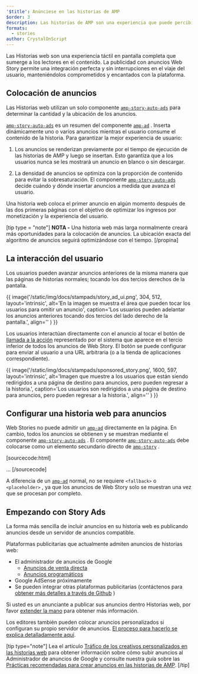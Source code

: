 ```yaml
---
'$title': Anúnciese en las historias de AMP
$order: 3
description: Las historias de AMP son una experiencia que puede percibirse en pantalla completa y permite introducir a los lectores en el contenido. Publicitarse mediante anuncios en las historias de AMP permite una integración perfecta y sin interrupciones ...
formats:
  - stories
author: CrystalOnScript
---
```


Las Historias web son una experiencia táctil en pantalla completa que sumerge a los lectores en el contenido. La publicidad con anuncios Web Story permite una integración perfecta y sin interrupciones en el viaje del usuario, manteniéndolos comprometidos y encantados con la plataforma.

## Colocación de anuncios

Las Historias web utilizan un solo componente [`amp-story-auto-ads`](../../../documentation/components/reference/amp-story-auto-ads.md) para determinar la cantidad y la ubicación de los anuncios.

[`amp-story-auto-ads`](../../../documentation/components/reference/amp-story-auto-ads.md) es un resumen del componente [`amp-ad`](../../../documentation/components/reference/amp-ad.md) . Inserta dinámicamente uno o varios anuncios mientras el usuario consume el contenido de la historia. Para garantizar la mejor experiencia de usuario:

1. Los anuncios se renderizan previamente por el tiempo de ejecución de las historias de AMP y luego se insertan. Esto garantiza que a los usuarios nunca se les mostrará un anuncio en blanco o sin descargar.

2. La densidad de anuncios se optimiza con la proporción de contenido para evitar la sobresaturación. El componente [`amp-story-auto-ads`](../../../documentation/components/reference/amp-story-auto-ads.md) decide cuándo y dónde insertar anuncios a medida que avanza el usuario.

Una historia web coloca el primer anuncio en algún momento después de las dos primeras páginas con el objetivo de optimizar los ingresos por monetización y la experiencia del usuario.

<amp-anim width="360" height="640" src="/static/img/docs/stampads/stamp_gif_ad.gif">
  <amp-img placeholder width="360" height="640" src="/static/img/docs/stampads/stamp_gif_still.png">
  </amp-img></amp-anim>

[tip type = "note"] **NOTA -** Una historia web más larga normalmente creará más oportunidades para la colocación de anuncios. La ubicación exacta del algoritmo de anuncios seguirá optimizándose con el tiempo. [/propina]

## La interacción del usuario

Los usuarios pueden avanzar anuncios anteriores de la misma manera que las páginas de historias normales; tocando los dos tercios derechos de la pantalla.

{{ image('/static/img/docs/stampads/story_ad_ui.png', 304, 512, layout='intrinsic', alt='En la imagen se muestra el área que pueden tocar los usuarios para omitir un anuncio', caption='Los usuarios pueden adelantar los anuncios anteriores tocando dos tercios del lado derecho de la pantalla.', align='' ) }}

Los usuarios interactúan directamente con el anuncio al tocar el botón de [llamada a la acción](story_ads_best_practices.md#call-to-action-button-text-enum) representado por el sistema que aparece en el tercio inferior de todos los anuncios de Web Story. El botón se puede configurar para enviar al usuario a una URL arbitraria (o a la tienda de aplicaciones correspondiente).

{{ image('/static/img/docs/stampads/sponsored_story.png', 1600, 597, layout='intrinsic', alt='Imagen que muestre a los usuarios que están siendo redirigidos a una página de destino para anuncios, pero pueden regresar a la historia.', caption='Los usuarios son redirigidos a una página de destino para anuncios, pero pueden regresar a la historia.', align='' ) }}

## Configurar una historia web para anuncios

Web Stories no puede admitir un [`amp-ad`](../../../documentation/components/reference/amp-ad.md) directamente en la página. En cambio, todos los anuncios se obtienen y se muestran mediante el componente [`amp-story-auto-ads`](../../../documentation/components/reference/amp-story-auto-ads.md) . El componente [`amp-story-auto-ads`](../../../documentation/components/reference/amp-story-auto-ads.md) debe colocarse como un elemento secundario directo de [`amp-story`](../../../documentation/components/reference/amp-story.md) .

[sourcecode:html]
<amp-story>
<amp-story-auto-ads>
<script type="application/json">
{
"ad-attributes": {
// ad server configuration
}
}
</script>
</amp-story-auto-ads>
<amp-story-page>
...
</amp-story>
[/sourcecode]

A diferencia de un [`amp-ad`](../../../documentation/components/reference/amp-ad.md) normal, no se requiere `<fallback>` o `<placeholder>` , ya que los anuncios de Web Story solo se muestran una vez que se procesan por completo.

## Empezando con Story Ads

La forma más sencilla de incluir anuncios en su historia web es publicando anuncios desde un servidor de anuncios compatible.

Plataformas publicitarias que actualmente admiten anuncios de historias web:

- El administrador de anuncios de Google <a name="google-ad-manager"></a>
  - [Anuncios de venta directa](https://support.google.com/admanager/answer/9038178)
  - [Anuncios programáticos](https://support.google.com/admanager/answer/9416436)
- Google AdSense próximamente
- Se pueden integrar otras plataformas publicitarias (contáctenos para [obtener más detalles a través de Github](https://github.com/ampproject/amphtml/issues/30769) )

Si usted es un anunciante a publicar sus anuncios dentro Historias web, por favor [extender la mano](mailto:story-ads-wg@google.com) para obtener más información.

Los editores también pueden colocar anuncios personalizados si configuran su propio servidor de anuncios. [El proceso para hacerlo se explica detalladamente aquí](https://github.com/ampproject/amphtml/blob/main/extensions/amp-story/amp-story-ads.md#publisher-placed-ads).

[tip type="note"] Lea el artículo [Tráfico de los creativos personalizados en las historias web](https://support.google.com/admanager/answer/9038178) para obtener información sobre cómo subir anuncios al Administrador de anuncios de Google y consulte nuestra guía sobre las [Prácticas recomendadas para crear anuncios en las historias de AMP](story_ads_best_practices.md). [/tip]
